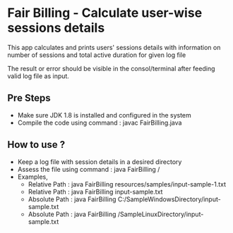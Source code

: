 # Fair Billing - Calculate user-wise sessions details

This app calculates and prints users' sessions details with information on number of sessions and total active duration for given log file

The result or error should be visible in the consol/terminal after feeding valid log file as input.

Pre Steps
------------
- Make sure JDK 1.8 is installed and configured in the system
- Compile the code using command : javac FairBilling.java

How to use ?
------------
- Keep a log file with session details in a desired directory
- Assess the file using command : java FairBilling <file-path>/<file-name>
- Examples,
  - Relative Path : java FairBilling resources/samples/input-sample-1.txt
  - Relative Path : java FairBilling input-sample.txt
  - Absolute Path : java FairBilling C:/SampleWindowsDirectory/input-sample.txt
  - Absolute Path : java FairBilling /SampleLinuxDirectory/input-sample.txt